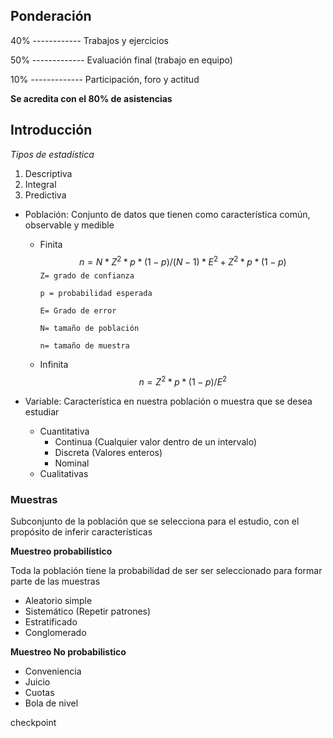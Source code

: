 ## Ponderación 

40% ------------ Trabajos y ejercicios

50% ------------- Evaluación final (trabajo en equipo)

10% ------------- Participación, foro y actitud 

**Se acredita con el 80% de asistencias**

## Introducción 

*Tipos de estadística*

1. Descriptiva 
2. Integral 
3. Predictiva 

- Población: Conjunto de datos que tienen como característica común, observable y medible
  - Finita
    $$
    n = N*Z^2*p*(1-p)/(N-1)*E^2 + Z^2*p*(1-p)
    $$
    `Z= grado de confianza`
  
    `p = probabilidad esperada`
  
    `E= Grado de error`
  
    `N= tamaño de población`
  
    `n= tamaño de muestra`
  
  - Infinita
    $$
    n = Z^2*p*(1-p)/ E^2
    $$
    
  
- Variable: Característica en nuestra población o muestra que se desea estudiar
  - Cuantitativa
    - Continua (Cualquier valor dentro de un intervalo)
    - Discreta (Valores enteros)
    - Nominal
  - Cualitativas  

### Muestras 

Subconjunto de la población que se selecciona para el estudio, con el propósito de inferir características

**Muestreo probabilístico**

Toda la población tiene la probabilidad de ser ser seleccionado para formar parte de las muestras 

- Aleatorio simple
- Sistemático (Repetir patrones)
- Estratificado
- Conglomerado

**Muestreo No probabilistico**

- Conveniencia
- Juicio
- Cuotas
- Bola de nivel

checkpoint
